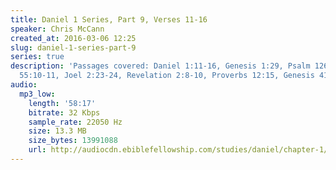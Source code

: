 ```yaml
---
title: Daniel 1 Series, Part 9, Verses 11-16
speaker: Chris McCann
created_at: 2016-03-06 12:25
slug: daniel-1-series-part-9
series: true
description: 'Passages covered: Daniel 1:11-16, Genesis 1:29, Psalm 126:5-6, Isaiah
  55:10-11, Joel 2:23-24, Revelation 2:8-10, Proverbs 12:15, Genesis 41:1-7,18,20,22,24,26,33-36,56-57.'
audio:
  mp3_low:
    length: '58:17'
    bitrate: 32 Kbps
    sample_rate: 22050 Hz
    size: 13.3 MB
    size_bytes: 13991088
    url: http://audiocdn.ebiblefellowship.com/studies/daniel/chapter-1/2016.03.06_McCann_-_Daniel_1_Series_Part_9.mp3
---
```


